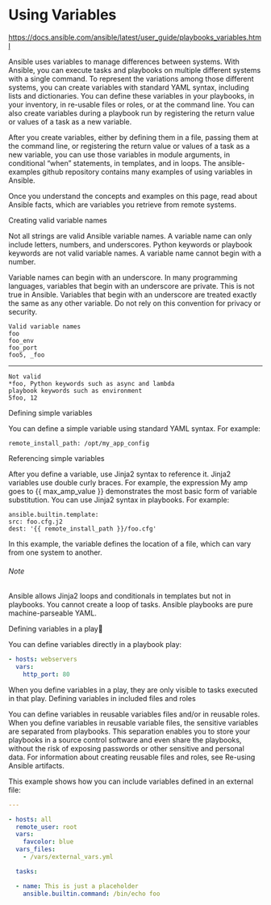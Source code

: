 # Using Variables
https://docs.ansible.com/ansible/latest/user_guide/playbooks_variables.html

Ansible uses variables to manage differences between systems. With Ansible, you can execute tasks and playbooks on multiple different systems with a single command. To represent the variations among those different systems, you can create variables with standard YAML syntax, including lists and dictionaries. You can define these variables in your playbooks, in your inventory, in re-usable files or roles, or at the command line. You can also create variables during a playbook run by registering the return value or values of a task as a new variable.

After you create variables, either by defining them in a file, passing them at the command line, or registering the return value or values of a task as a new variable, you can use those variables in module arguments, in conditional “when” statements, in templates, and in loops. The ansible-examples github repository contains many examples of using variables in Ansible.

Once you understand the concepts and examples on this page, read about Ansible facts, which are variables you retrieve from remote systems.

Creating valid variable names

Not all strings are valid Ansible variable names. A variable name can only include letters, numbers, and underscores. Python keywords or playbook keywords are not valid variable names. A variable name cannot begin with a number.

Variable names can begin with an underscore. In many programming languages, variables that begin with an underscore are private. This is not true in Ansible. Variables that begin with an underscore are treated exactly the same as any other variable. Do not rely on this convention for privacy or security.

    Valid variable names
	foo 	
    foo_env 	
    foo_port 
    foo5, _foo 	

---    


    Not valid
    *foo, Python keywords such as async and lambda
    playbook keywords such as environment
    5foo, 12


Defining simple variables

You can define a simple variable using standard YAML syntax. For example:

    remote_install_path: /opt/my_app_config

Referencing simple variables

After you define a variable, use Jinja2 syntax to reference it. Jinja2 variables use double curly braces. For example, the expression My amp goes to {{ max_amp_value }} demonstrates the most basic form of variable substitution. You can use Jinja2 syntax in playbooks. For example:

    ansible.builtin.template:
    src: foo.cfg.j2
    dest: '{{ remote_install_path }}/foo.cfg'

In this example, the variable defines the location of a file, which can vary from one system to another.

###### Note
Ansible allows Jinja2 loops and conditionals in templates but not in playbooks. You cannot create a loop of tasks. Ansible playbooks are pure machine-parseable YAML.

Defining variables in a play

You can define variables directly in a playbook play:

```yaml
- hosts: webservers
  vars:
    http_port: 80
```
When you define variables in a play, they are only visible to tasks executed in that play.
Defining variables in included files and roles

You can define variables in reusable variables files and/or in reusable roles. When you define variables in reusable variable files, the sensitive variables are separated from playbooks. This separation enables you to store your playbooks in a source control software and even share the playbooks, without the risk of exposing passwords or other sensitive and personal data. For information about creating reusable files and roles, see Re-using Ansible artifacts.

This example shows how you can include variables defined in an external file:
```yaml
---

- hosts: all
  remote_user: root
  vars:
    favcolor: blue
  vars_files:
    - /vars/external_vars.yml

  tasks:

  - name: This is just a placeholder
    ansible.builtin.command: /bin/echo foo


```
